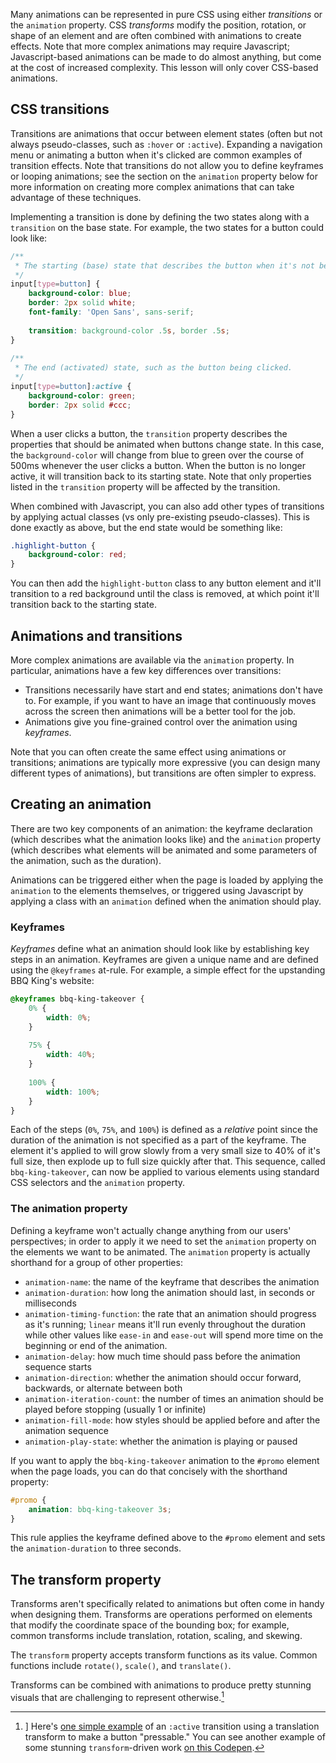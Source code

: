 Many animations can be represented in pure CSS using either *transitions* or the `animation` property. CSS *transforms* modify the position, rotation, or shape of an element and are often combined with animations to create effects. Note that more complex animations may require Javascript; Javascript-based animations can be made to do almost anything, but come at the cost of increased complexity. This lesson will only cover CSS-based animations.

## CSS transitions
Transitions are animations that occur between element states (often but not always pseudo-classes, such as `:hover` or `:active`). Expanding a navigation menu or animating a button when it's clicked are common examples of transition effects. Note that transitions do not allow you to define keyframes or looping animations; see the section on the `animation` property below for more information on creating more complex animations that can take advantage of these techniques.

Implementing a transition is done by defining the two states along with a `transition` on the base state. For example, the two states for a button could look like:

```css
/**
 * The starting (base) state that describes the button when it's not being clicked.
 */
input[type=button] {
    background-color: blue;
    border: 2px solid white;
    font-family: 'Open Sans', sans-serif;
        
    transition: background-color .5s, border .5s;
}
    
/**
 * The end (activated) state, such as the button being clicked.
 */
input[type=button]:active {
    background-color: green;
    border: 2px solid #ccc;
}
```

When a user clicks a button, the `transition` property describes the properties that should be animated when buttons change state. In this case, the `background-color` will change from blue to green over the course of 500ms whenever the user clicks a button. When the button is no longer active, it will transition back to its starting state. Note that only properties listed in the `transition` property will be affected by the transition.

When combined with Javascript, you can also add other types of transitions by applying actual classes (vs only pre-existing pseudo-classes). This is done exactly as above, but the end state would be something like:

```css
.highlight-button {
    background-color: red;
}
```
You can then add the `highlight-button` class to any button element and it'll transition to a red background until the class is removed, at which point it'll transition back to the starting state.

## Animations and transitions
More complex animations are available via the `animation` property. In particular, animations have a few key differences over transitions:

- Transitions necessarily have start and end states; animations don't have to. For example, if you want to have an image that continuously moves across the screen then animations will be a better tool for the job. 
- Animations give you fine-grained control over the animation using *keyframes*.

Note that you can often create the same effect using animations or transitions; animations are typically more expressive (you can design many different types of animations), but transitions are often simpler to express.

## Creating an animation
There are two key components of an animation: the keyframe declaration (which describes what the animation looks like) and the `animation` property (which describes what elements will be animated and some parameters of the animation, such as the duration). 

Animations can be triggered either when the page is loaded by applying the `animation` to the elements themselves, or triggered using Javascript by applying a class with an `animation` defined when the animation should play.

### Keyframes
*Keyframes* define what an animation should look like by establishing key steps in an animation. Keyframes are given a unique name and are defined using the `@keyframes` at-rule. For example, a simple effect for the upstanding BBQ King's website:

```css
@keyframes bbq-king-takeover {
    0% {
        width: 0%;
    }
    
    75% {
        width: 40%;
    }
        
    100% {
        width: 100%;
    }
}
```
Each of the steps (`0%`, `75%`, and `100%`) is defined as a *relative* point since the duration of the animation is not specified as a part of the keyframe. The element it's applied to will grow slowly from a very small size to 40% of it's full size, then explode up to full size quickly after that. This sequence, called `bbq-king-takeover`, can now be applied to various elements using standard CSS selectors and the `animation` property.

### The animation property
Defining a keyframe won't actually change anything from our users' perspectives; in order to apply it we need to set the `animation` property on the elements we want to be animated. The `animation` property is actually shorthand for a group of other properties:

- `animation-name`: the name of the keyframe that describes the animation
- `animation-duration`: how long the animation should last, in seconds or milliseconds
- `animation-timing-function`: the rate that an animation should progress as it's running; `linear` means it'll run evenly throughout the duration while other values like `ease-in` and `ease-out` will spend more time on the beginning or end of the animation.
- `animation-delay`: how much time should pass before the animation sequence starts
- `animation-direction`: whether the animation should occur forward, backwards, or alternate between both
- `animation-iteration-count`: the number of times an animation should be played before stopping (usually 1 or infinite)
- `animation-fill-mode`: how styles should be applied before and after the animation sequence
- `animation-play-state`: whether the animation is playing or paused

If you want to apply the `bbq-king-takeover` animation to the `#promo` element when the page loads, you can do that concisely with the shorthand property:

```css
#promo {
    animation: bbq-king-takeover 3s;
}
```
This rule applies the keyframe defined above to the `#promo` element and sets the `animation-duration` to three seconds.

## The transform property
Transforms aren't specifically related to animations but often come in handy when designing them. Transforms are operations performed on elements that modify the coordinate space of the bounding box; for example, common transforms include translation, rotation, scaling, and skewing.

The `transform` property accepts transform functions as its value. Common functions include `rotate()`, `scale()`, and `translate()`.

Transforms can be combined with animations to produce pretty stunning visuals that are challenging to represent otherwise.[^1]

[^1]: ] Here's [one simple example](http://codepen.io/shayhowe/pen/Bocnt) of an `:active` transition using a translation transform to make a button "pressable." You can see another example of some stunning `transform`-driven work [on this Codepen](http://codepen.io/juliangarnier/pen/idhuG).